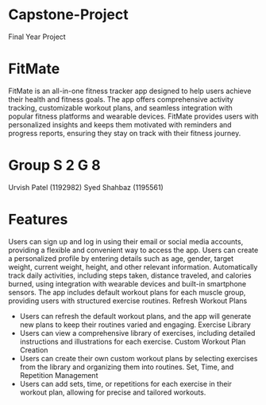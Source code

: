 # Capstone-Project
Final Year Project

# FitMate
FitMate is an all-in-one fitness tracker app designed to help users achieve their health and fitness goals. The app offers comprehensive activity tracking, customizable workout plans, and seamless integration with popular fitness platforms and wearable devices. FitMate provides users with personalized insights and keeps them motivated with reminders and progress reports, ensuring they stay on track with their fitness journey.

# Group S 2 G 8
Urvish Patel (1192982)
Syed Shahbaz (1195561)






# Features
Users can sign up and log in using their email or social media accounts, providing a flexible and convenient way to access the app.
Users can create a personalized profile by entering details such as age, gender, target weight, current weight, height, and other relevant information.
Automatically track daily activities, including steps taken, distance traveled, and calories burned, using integration with wearable devices and built-in smartphone sensors.
The app includes default workout plans for each muscle group, providing users with structured exercise routines.
Refresh Workout Plans
   - Users can refresh the default workout plans, and the app will generate new plans to keep their routines varied and engaging.
Exercise Library
   - Users can view a comprehensive library of exercises, including detailed instructions and illustrations for each exercise.
Custom Workout Plan Creation
   - Users can create their own custom workout plans by selecting exercises from the library and organizing them into routines.
Set, Time, and Repetition Management
   - Users can add sets, time, or repetitions for each exercise in their workout plan, allowing for precise and tailored workouts.

